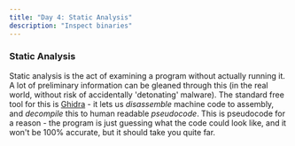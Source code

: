 ```yaml
---
title: "Day 4: Static Analysis"
description: "Inspect binaries"
---
```


### Static Analysis

Static analysis is the act of examining a program without actually running it. A lot of preliminary information can be gleaned through this (in the real world, without risk of accidentally 'detonating' malware). The standard free tool for this is [Ghidra](https://ghidra-sre.org/) - it lets us *disassemble* machine code to assembly, and *decompile* this to human readable *pseudocode*. This is pseudocode for a reason - the program is just guessing what the code could look like, and it won't be 100% accurate, but it should take you quite far.
